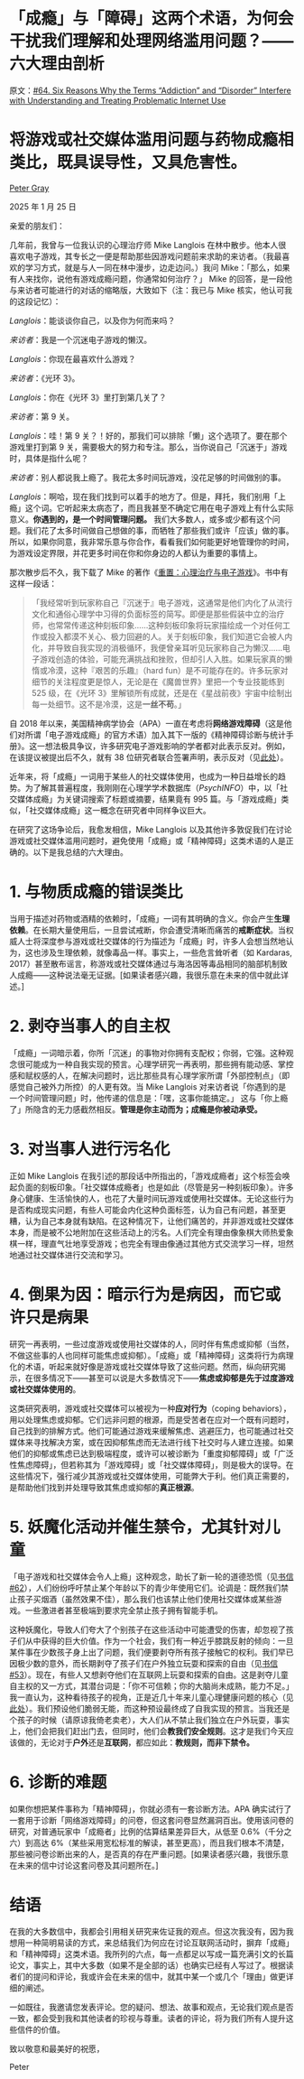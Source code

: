 # 「成瘾」与「障碍」这两个术语，为何会干扰我们理解和处理网络滥用问题？——六大理由剖析

原文：[#64. Six Reasons Why the Terms “Addiction” and “Disorder” Interfere with Understanding and Treating Problematic Internet Use](https://petergray.substack.com/p/64-six-reasons-why-the-terms-addiction)

# **将游戏或社交媒体滥用问题与药物成瘾相类比，既具误导性，又具危害性。**

[Peter Gray](https://substack.com/@petergray)

2025 年 1 月 25 日

亲爱的朋友们：

几年前，我曾与一位我认识的心理治疗师 Mike Langlois 在林中散步。他本人很喜欢电子游戏，其专长之一便是帮助那些因游戏问题前来求助的来访者。（我最喜欢的学习方式，就是与人一同在林中漫步，边走边问。）我问 Mike：「那么，如果有人来找你，说他有游戏成瘾问题，你通常如何治疗？」 Mike 的回答，是一段他与来访者可能进行的对话的缩略版，大致如下（注：我已与 Mike 核实，他认可我的这段记忆）：

*Langlois*：能谈谈你自己，以及你为何而来吗？

*来访者*：我是一个沉迷电子游戏的懒汉。

*Langlois*：你现在最喜欢什么游戏？

*来访者*：《光环 3》。

*Langlois*：你在《光环 3》里打到第几关了？

*来访者*：第 9 关。

*Langlois*：哇！第 9 关？！好的，那我们可以排除「懒」这个选项了。要在那个游戏里打到第 9 关，需要极大的努力和专注。那么，当你说自己「沉迷于」游戏时，具体是指什么呢？

*来访者*：别人都说我上瘾了。我花太多时间玩游戏，没花足够的时间做别的事。

*Langlois*：啊哈，现在我们找到可以着手的地方了。但是，拜托，我们别用「上瘾」这个词。它听起来太病态了，而且我甚至不确定它用在电子游戏上有什么实际意义。**你遇到的，是一个时间管理问题。** 我们大多数人，或多或少都有这个问题。我们花了太多时间做自己想做的事，而牺牲了那些我们或许「应该」做的事。所以，如果你同意，我非常乐意与你合作，看看我们如何能更好地管理你的时间，为游戏设定界限，并花更多时间在你和你身边的人都认为重要的事情上。

那次散步后不久，我下载了 Mike 的著作《[重置：心理治疗与电子游戏](https://www.amazon.com/Reset-Psychotherapy-Video-Games-2nd-ebook/dp/B00BYHU2DI)》。书中有这样一段话：

> 「我经常听到玩家称自己『沉迷于』电子游戏，这通常是他们内化了从流行文化和通俗心理学中习得的负面标签的简写。即便是那些假装中立的治疗师，也常常传递这种刻板印象……这种刻板印象将玩家描绘成一个对任何工作或投入都漠不关心、极力回避的人。关于刻板印象，我们知道它会被人内化，并导致自我实现的消极循环，我便曾亲耳听见玩家称自己为懒汉……电子游戏创造的体验，可能充满挑战和挫败，但却引人入胜。如果玩家真的懒惰或冷漠，这种『艰苦的乐趣』（hard fun）是不可能存在的。许多玩家对细节的关注程度更是惊人，无论是在《魔兽世界》里把一个专业技能练到 525 级，在《光环 3》里解锁所有成就，还是在《星战前夜》宇宙中绘制出每一处细节。这不是冷漠，这是**一丝不苟**。」

自 2018 年以来，美国精神病学协会（APA）一直在考虑将**网络游戏障碍**（这是他们对所谓「电子游戏成瘾」的官方术语）加入其下一版的《精神障碍诊断与统计手册》。这一想法极具争议，许多研究电子游戏影响的学者都对此表示反对。例如，在该提议被提出后不久，就有 38 位研究者联合签署声明，表示反对（见[此处](https://pmc.ncbi.nlm.nih.gov/articles/PMC6035022/)）。

近年来，将「成瘾」一词用于某些人的社交媒体使用，也成为一种日益增长的趋势。为了解其普遍程度，我刚刚在心理学学术数据库（*PsychINFO*）中，以「社交媒体成瘾」为关键词搜索了标题或摘要，结果竟有 995 篇。与「游戏成瘾」类似，「社交媒体成瘾」这一概念在研究者中同样争议巨大。

在研究了这场争论后，我愈发相信，Mike Langlois 以及其他许多敦促我们在讨论游戏或社交媒体滥用问题时，避免使用「成瘾」或「精神障碍」这类术语的人是正确的。以下是我总结的六大理由。

# **1. 与物质成瘾的错误类比**

当用于描述对药物或酒精的依赖时，「成瘾」一词有其明确的含义。你会产生**生理依赖**。在长期大量使用后，一旦尝试戒断，你会遭受清晰而痛苦的**戒断症状**。当权威人士将深度参与游戏或社交媒体的行为描述为「成瘾」时，许多人会想当然地认为，这也涉及生理依赖，就像毒品一样。事实上，一些危言耸听者（如 Kardaras, 2017）甚至散布谣言，称游戏或社交媒体通过与海洛因等毒品相同的脑部机制致人成瘾——这种说法毫无证据。[如果读者感兴趣，我很乐意在未来的信中就此详述。]

# **2. 剥夺当事人的自主权**

「成瘾」一词暗示着，你所「沉迷」的事物对你拥有支配权；你弱，它强。这种观念很可能成为一种自我实现的预言。心理学研究一再表明，那些拥有能动感、掌控感和赋权感的人，在解决问题时，远比那些具有心理学家所谓「外部控制点」（即感觉自己被外力所控）的人更有效。当 Mike Langlois 对来访者说「你遇到的是一个时间管理问题」时，他传递的信息是：「嘿，这事你能搞定。」 这与「你上瘾了」所隐含的无力感截然相反。**管理是你主动而为；成瘾是你被动承受。**

# **3. 对当事人进行污名化**

正如 Mike Langlois 在我引述的那段话中所指出的，「游戏成瘾者」这个标签会唤起负面的刻板印象。「社交媒体成瘾者」也是如此（尽管是另一种刻板印象）。许多身心健康、生活愉快的人，也花了大量时间玩游戏或使用社交媒体。无论这些行为是否构成现实问题，有些人可能会内化这种负面标签，认为自己有问题，甚至更糟，认为自己本身就有缺陷。在这种情况下，让他们痛苦的，并非游戏或社交媒体本身，而是被不公地附加在这些活动上的污名。人们完全有理由像象棋大师热爱象棋一样，理直气壮地享受游戏；也完全有理由像通过其他方式交流学习一样，坦然地通过社交媒体进行交流和学习。

# **4. 倒果为因：暗示行为是病因，而它或许只是病果**

研究一再表明，一些过度游戏或使用社交媒体的人，同时伴有焦虑或抑郁（当然，不做这些事的人也同样可能焦虑或抑郁）。「成瘾」或「精神障碍」这类将行为病理化的术语，听起来就好像是游戏或社交媒体导致了这些问题。然而，纵向研究揭示，在很多情况下——甚至可以说是大多数情况下——**焦虑或抑郁是先于过度游戏或社交媒体使用的**。

这类研究表明，游戏或社交媒体可以被视为一种**应对行为**（coping behaviors），用以处理焦虑或抑郁。它们远非问题的根源，而是受苦者在应对一个既有问题时，自己找到的排解方式。他们可能通过游戏来缓解焦虑、逃避压力，也可能通过社交媒体来寻找解决方案，或在因抑郁焦虑而无法进行线下社交时与人建立连接。如果他们的抑郁或焦虑已达到极端程度，或许可以被诊断为「重度抑郁障碍」或「广泛性焦虑障碍」，但若称其为「游戏障碍」或「社交媒体障碍」，则是极大的误导。在这些情况下，强行减少其游戏或社交媒体使用，可能弊大于利。他们真正需要的，是帮助他们找到并处理导致其焦虑或抑郁的**真正根源**。

# **5. 妖魔化活动并催生禁令，尤其针对儿童**

「电子游戏和社交媒体会令人上瘾」这种观念，助长了新一轮的道德恐慌（见[书信 #62](https://petergray.substack.com/p/62-a-brief-history-of-moral-panics)），人们纷纷呼吁禁止某个年龄以下的青少年使用它们。论调是：既然我们禁止孩子买烟酒（虽然效果不佳），那么我们也该禁止他们使用社交媒体或某些游戏。一些激进者甚至极端到要求完全禁止孩子拥有智能手机。

这种妖魔化，导致人们夸大了个别孩子在这些活动中可能遭受的伤害，却忽视了孩子们从中获得的巨大价值。作为一个社会，我们有一种近乎膝跳反射的倾向：一旦某件事在少数孩子身上出了问题，我们便要剥夺所有孩子接触它的权利。我们早已因极少数的意外，而长期剥夺了孩子们在户外独立玩耍和探索的自由（见[书信 #53](https://petergray.substack.com/p/53-parents-fear-of-cps-is-a-major)）。现在，有些人又想剥夺他们在互联网上玩耍和探索的自由。这是剥夺儿童自主权的又一方式，其潜台词是：「你不可信赖；你的大脑尚未成熟，能力不足。」 我一直认为，这种看待孩子的视角，正是近几十年来儿童心理健康问题的核心（见[此处](https://www.petergray.org/_files/ugd/b4b4f9_f2cb98d004af4ebf9644c8daa30b040e.pdf)）。我们预设他们脆弱无能，而这种预设最终成了自我实现的预言。当我还是个孩子的时候（请原谅我倚老卖老），大人们从不禁止我们独立在户外玩耍，事实上，他们会把我们赶出门去，但同时，他们会**教我们安全规则**。这才是我们今天应该做的，无论对于**户外**还是**互联网**，都应如此：**教规则，而非下禁令。**

# **6. 诊断的难题**

如果你想把某件事称为「精神障碍」，你就必须有一套诊断方法。APA 确实试行了一套用于诊断「网络游戏障碍」的问卷，但这套问卷显然漏洞百出。使用该问卷的研究，对普通玩家中「成瘾者」比例的估算结果差异巨大，从低至 0.6%（千分之六）到高达 6%（某些采用宽松标准的解读，甚至更高），而且我们根本不清楚，那些被问卷诊断出来的人，是否真的存在严重问题。[如果读者感兴趣，我很乐意在未来的信中讨论这套问卷及其问题所在。]

# **结语**

在我的大多数信中，我都会引用相关研究来佐证我的观点。但这次我没有，因为我想用一种简明易读的方式，来总结我们为何应在讨论互联网活动时，摒弃「成瘾」和「精神障碍」这类术语。我所列的六点，每一点都足以写成一篇充满引文的长篇论文，事实上，其中大多数（如果不是全部的话）也确实已经有人写过了。根据读者们的提问和评论，我或许会在未来的信中，就其中某一个或几个「理由」做更详细的阐述。

一如既往，我邀请您发表评论。您的疑问、想法、故事和观点，无论我们观点是否一致，都会受到我和其他读者的珍视与尊重。读者的评论，将为我们所有人提升这些信件的价值。

致以敬意和最美好的祝愿，

Peter
